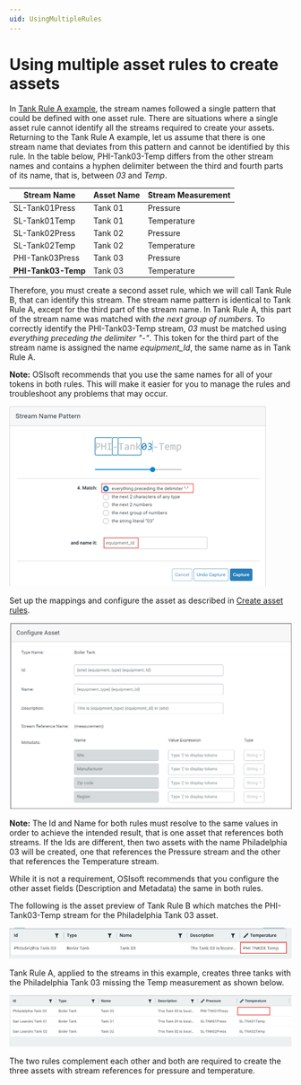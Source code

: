 ```yaml
---
uid: UsingMultipleRules
---
```


# Using multiple asset rules to create assets

 In [Tank Rule A example](xref:CreateAssetRules#tank), the stream names followed a single pattern that could be defined with one asset rule. There are situations where a single asset rule cannot identify all the streams required to create your assets. Returning to the Tank Rule A example, let us assume that there is one stream name that deviates from this pattern and cannot be identified by this rule. In the table below, PHI-Tank03-Temp differs from the other stream names and contains a hyphen delimiter between the third and fourth parts of its name, that is, between *03* and *Temp*.

| Stream Name         | Asset Name | Stream Measurement |
| ------------------- | ---------- | ------------------ |
| SL-Tank01Press      | Tank 01    | Pressure           |
| SL-Tank01Temp       | Tank 01    | Temperature        |
| SL-Tank02Press      | Tank 02    | Pressure           |
| SL-Tank02Temp       | Tank 02    | Temperature        |
| PHI-Tank03Press     | Tank 03    | Pressure           |
| **PHI-Tank03-Temp** | Tank 03    | Temperature        |

Therefore, you must create a second asset rule, which we will call Tank Rule B, that can identify this stream. The stream name pattern is identical to Tank Rule A, except for the third part of the stream name.  In Tank Rule A, this part of the stream name was matched with *the next group of numbers*. To correctly identify the PHI-Tank03-Temp stream, *03* must be matched using *everything preceding the delimiter "-"*. This token for the third part of the stream name is assigned the name *equipment_Id*, the same name as in Tank Rule A.

**Note:** OSIsoft recommends that you use the same names for all of your tokens in both rules. This will make it easier for you to manage the rules and troubleshoot any problems that may occur.

![](images/second-rule-token.png)



Set up the mappings and configure the asset as described in [Create asset rules](xref:CreateAssetRules).

![Configure asset - rule 2](images/configure-asset-page-rule2.png)

**Note:** The Id and Name for both rules must resolve to the same values in order to achieve the intended result, that is one asset that references both streams. If the Ids are different, then two assets with the name Philadelphia 03 will be created, one that references the Pressure stream and the other that references the Temperature stream.

While it is not a requirement, OSIsoft recommends that you configure the other asset fields (Description and Metadata) the same in both rules.

The following is the asset preview of Tank Rule B which matches the PHI-Tank03-Temp stream for the Philadelphia Tank 03 asset.

![](images/tank-rule-2-preview.png)

Tank Rule A, applied to the streams in this example, creates three tanks with the Philadelphia Tank 03 missing the Temp measurement as shown below.

![](images/tank-rule-preview.png)

The two rules complement each other and both are required to create the three assets with stream references for pressure and temperature.
